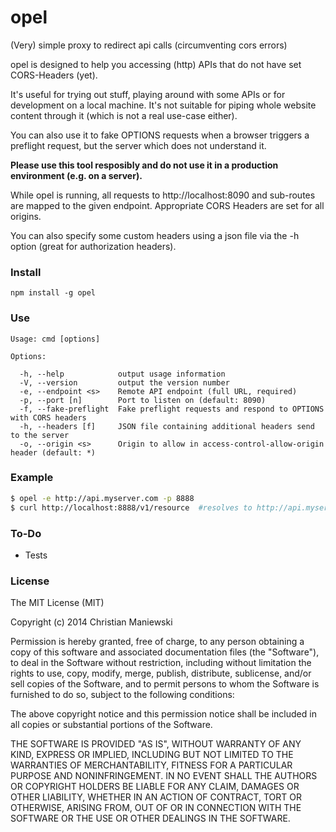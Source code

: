 # opel

(Very) simple proxy to redirect api calls (circumventing cors errors)

opel is designed to help you accessing (http) APIs that do not have set CORS-Headers (yet).

It's useful for trying out stuff, playing around with some APIs or for development on a local machine. It's not suitable for piping whole website content through it (which is not a real use-case either).

You can also use it to fake OPTIONS requests when a browser triggers a preflight request, but the server which does not understand it.

**Please use this tool resposibly and do not use it in a production environment (e.g. on a server).**

While opel is running, all requests to http://localhost:8090 and sub-routes are mapped to the given endpoint. Appropriate CORS Headers are set for all origins.

You can also specify some custom headers using a json file via the -h option (great for authorization headers).

### Install

```
npm install -g opel

```

### Use
```
Usage: cmd [options]

Options:

  -h, --help            output usage information
  -V, --version         output the version number
  -e, --endpoint <s>    Remote API endpoint (full URL, required)
  -p, --port [n]        Port to listen on (default: 8090)
  -f, --fake-preflight  Fake preflight requests and respond to OPTIONS with CORS headers
  -h, --headers [f]     JSON file containing additional headers send to the server
  -o, --origin <s>      Origin to allow in access-control-allow-origin header (default: *)
```

### Example
```bash
$ opel -e http://api.myserver.com -p 8888
$ curl http://localhost:8888/v1/resource  #resolves to http://api.myserver.com/v1/resource
```

### To-Do
* Tests

### License

The MIT License (MIT)

Copyright (c) 2014 Christian Maniewski

Permission is hereby granted, free of charge, to any person obtaining a copy of this software and associated documentation files (the "Software"), to deal in the Software without restriction, including without limitation the rights to use, copy, modify, merge, publish, distribute, sublicense, and/or sell copies of the Software, and to permit persons to whom the Software is furnished to do so, subject to the following conditions:

The above copyright notice and this permission notice shall be included in all copies or substantial portions of the Software.

THE SOFTWARE IS PROVIDED "AS IS", WITHOUT WARRANTY OF ANY KIND, EXPRESS OR IMPLIED, INCLUDING BUT NOT LIMITED TO THE WARRANTIES OF MERCHANTABILITY, FITNESS FOR A PARTICULAR PURPOSE AND NONINFRINGEMENT. IN NO EVENT SHALL THE AUTHORS OR COPYRIGHT HOLDERS BE LIABLE FOR ANY CLAIM, DAMAGES OR OTHER LIABILITY, WHETHER IN AN ACTION OF CONTRACT, TORT OR OTHERWISE, ARISING FROM, OUT OF OR IN CONNECTION WITH THE SOFTWARE OR THE USE OR OTHER DEALINGS IN THE SOFTWARE.